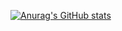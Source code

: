 [![Anurag's GitHub stats](https://github-readme-stats.vercel.app/api?username=bruno-azzi&count_private=true&show_icons=true&include_all_commits=true&theme=github_dark)](https://github.com/anuraghazra/github-readme-stats)
